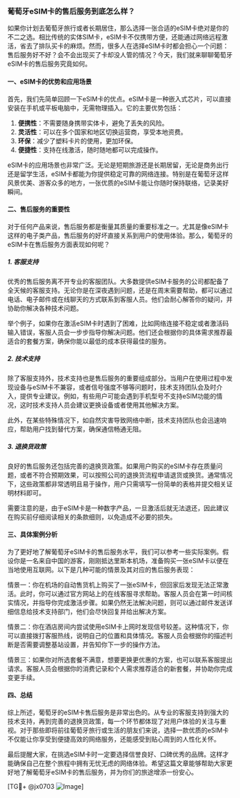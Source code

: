 ### 葡萄牙eSIM卡的售后服务到底怎么样？

如果你计划去葡萄牙旅行或者长期居住，那么选择一张合适的eSIM卡绝对是你的不二之选。相比传统的实体SIM卡，eSIM卡不仅携带方便，还能通过网络远程激活，省去了排队买卡的麻烦。然而，很多人在选择eSIM卡时都会担心一个问题：售后服务好不好？会不会出现买了卡却没人管的情况？今天，我们就来聊聊葡萄牙eSIM卡的售后服务究竟如何。

#### 一、eSIM卡的优势和应用场景

首先，我们先简单回顾一下eSIM卡的优点。eSIM卡是一种嵌入式芯片，可以直接安装在手机或平板电脑中，无需物理插入。它的主要优势包括：

1. **便携性**：不需要随身携带实体卡，避免了丢失的风险。
2. **灵活性**：可以在多个国家和地区切换运营商，享受本地资费。
3. **环保**：减少了塑料卡片的使用，更加环保。
4. **便捷性**：支持在线激活，随时随地都可以完成操作。

eSIM卡的应用场景也非常广泛。无论是短期旅游还是长期居留，无论是商务出行还是留学生活，eSIM卡都能为你提供稳定可靠的网络连接。特别是在葡萄牙这样风景优美、游客众多的地方，一张优质的eSIM卡能让你随时保持联络，记录美好瞬间。

#### 二、售后服务的重要性

对于任何产品来说，售后服务都是衡量其质量的重要标准之一。尤其是像eSIM卡这样的电子类产品，售后服务的好坏直接关系到用户的使用体验。那么，葡萄牙的eSIM卡在售后服务方面表现如何呢？

##### 1. **客服支持**

优秀的售后服务离不开专业的客服团队。大多数提供eSIM卡服务的公司都配备了全天候的客服支持。无论你是在深夜遇到问题，还是在周末需要帮助，都可以通过电话、电子邮件或在线聊天的方式联系到客服人员。他们会耐心解答你的疑问，并协助你解决各种技术问题。

举个例子，如果你在激活eSIM卡时遇到了困难，比如网络连接不稳定或者激活码输入错误，客服人员会一步步指导你解决问题。他们还会根据你的具体需求推荐最适合的套餐方案，确保你能以最低的成本获得最佳的服务。

##### 2. **技术支持**

除了客服支持外，技术支持也是售后服务的重要组成部分。当用户在使用过程中发现设备与eSIM卡不兼容，或者信号强度不够等问题时，技术支持团队会及时介入，提供专业建议。例如，有些用户可能会遇到手机型号不支持eSIM功能的情况，这时技术支持人员会建议更换设备或者使用其他解决方案。

此外，在某些特殊情况下，如自然灾害导致网络中断，技术支持团队也会迅速响应，帮助用户找到替代方案，确保通信畅通无阻。

##### 3. **退换货政策**

良好的售后服务还包括完善的退换货政策。如果用户购买的eSIM卡存在质量问题，或者不符合预期效果，可以按照公司的退换货流程申请退货或换货。通常情况下，这些政策都非常透明且易于操作，用户只需填写一份简单的表格并提交相关证明材料即可。

需要注意的是，由于eSIM卡是一种数字产品，一旦激活后就无法退还，因此建议在购买前仔细阅读相关的条款细则，以免造成不必要的损失。

#### 三、具体案例分析

为了更好地了解葡萄牙eSIM卡的售后服务水平，我们可以参考一些实际案例。假设你是一名来自中国的游客，刚刚抵达里斯本机场，准备购买一张eSIM卡以便在当地使用互联网。以下是几种可能的情景及其对应的售后服务表现：

情景一：你在机场的自动售货机上购买了一张eSIM卡，但回家后发现无法正常激活。此时，你可以通过官方网站上的在线客服寻求帮助。客服人员会在第一时间核实情况，并指导你完成激活步骤。如果仍然无法解决问题，则可以通过邮件发送详细信息给技术支持部门，他们会尽快回复并给出解决方案。

情景二：你在酒店房间内尝试使用eSIM卡上网时发现信号较差。这种情况下，你可以直接拨打客服热线，说明自己的位置和具体情况。客服人员会根据你的描述判断是否需要调整基站设置，并告知你下一步的操作方法。

情景三：如果你对所选套餐不满意，想要更换更优惠的方案，也可以联系客服提出请求。客服人员会根据你的消费记录和个人需求推荐适合的新套餐，并协助你完成变更手续。

#### 四、总结

综上所述，葡萄牙的eSIM卡售后服务是非常出色的。从专业的客服支持到强大的技术支持，再到完善的退换货政策，每一个环节都体现了对用户体验的关注与重视。对于那些即将前往葡萄牙旅行或生活的朋友们来说，选择一款优质的eSIM卡不仅能让你享受到便捷高效的网络服务，还能感受到贴心周到的人性化关怀。

最后提醒大家，在挑选eSIM卡时一定要选择信誉良好、口碑优秀的品牌。这样才能确保自己在整个旅程中拥有无忧无虑的网络体验。希望这篇文章能够帮助大家更好地了解葡萄牙eSIM卡的售后服务，并为你们的旅途增添一份安心。

[TG💪+ @jx0703 ![Image](https://github.com/user-attachments/assets/dbca1d08-cadb-493c-b0ec-ad6f7a83f270)]
